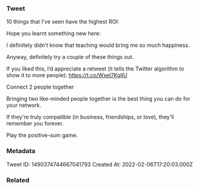 ### Tweet
10 things that I've seen have the highest ROI:

Hope you learnt something new here:

I definitely didn’t know that teaching would bring me so much happiness.

Anyway, definitely try a couple of these things out.

If you liked this, I’d appreciate a retweet (it tells the Twitter algorithm to show it to more people): https://t.co/WxeI7KgIIU

Connect 2 people together

Bringing two like-minded people together is the best thing you can do for your network.

If they're truly compatible (in business, friendships, or love), they'll remember you forever.

Play the positive-sum game.

### Metadata
Tweet ID: 1490374744667041793
Created At: 2022-02-06T17:20:03.000Z

### Related

